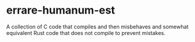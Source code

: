 # errare-humanum-est
A collection of C code that compiles and then misbehaves and somewhat equivalent Rust code that does not compile to prevent mistakes.
